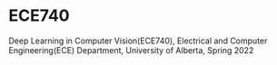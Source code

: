# ECE740
Deep Learning in Computer Vision(ECE740), Electrical and Computer Engineering(ECE) Department, University of Alberta, Spring 2022
